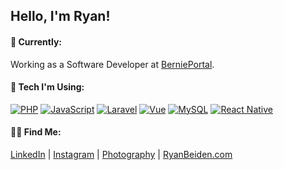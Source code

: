 ## Hello, I'm Ryan!

#### 🔭 Currently:
Working as a Software Developer at [BerniePortal](https://www.bernieportal.com).

#### 🚀 Tech I'm Using:
[![PHP](https://img.shields.io/badge/-PHP-8892bf?style=flat-square)](https://www.php.net/) [![JavaScript](https://img.shields.io/badge/-JavaScript-f0db4f?style=flat-square)](https://developer.mozilla.org/en-US/docs/Web/JavaScript) [![Laravel](https://img.shields.io/badge/-Laravel-ff2d20?style=flat-square)](https://laravel.com/) [![Vue](https://img.shields.io/badge/-Vue-41ba83?style=flat-square)](https://vuejs.org/) [![MySQL](https://img.shields.io/badge/-SQL-eda719?style=flat-square)](https://en.wikipedia.org/wiki/SQL) [![React Native](https://img.shields.io/badge/-React%20Native-5AC3E0?style=flat-square)](https://reactnative.dev/)

#### 🤙🏼 Find Me:
[LinkedIn](https://www.linkedin.com/in/ryanbeiden/) | [Instagram](https://www.instagram.com/ryanbeiden/) | [Photography](https://ryan-beiden.squarespace.com/) | [RyanBeiden.com](https://ryanbeiden.com)
